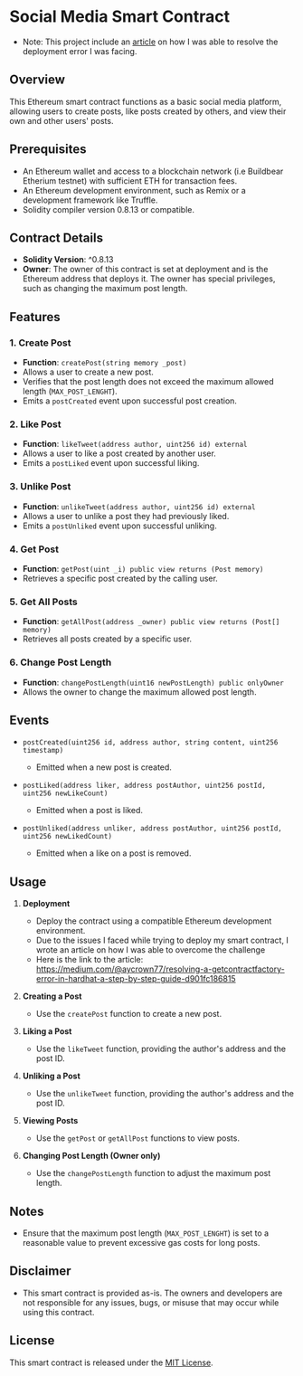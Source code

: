 # Social Media Smart Contract
- Note: This project include an [article](https://medium.com/@aycrown77/resolving-a-getcontractfactory-error-in-hardhat-a-step-by-step-guide-d901fc186815) on how I was able to resolve the deployment error I was facing.
## Overview

This Ethereum smart contract functions as a basic social media platform, allowing users to create posts, like posts created by others, and view their own and other users' posts.

## Prerequisites

- An Ethereum wallet and access to a blockchain network (i.e Buildbear Etherium testnet) with sufficient ETH for transaction fees.
- An Ethereum development environment, such as Remix or a development framework like Truffle.
- Solidity compiler version 0.8.13 or compatible.

## Contract Details

- **Solidity Version**: ^0.8.13
- **Owner**: The owner of this contract is set at deployment and is the Ethereum address that deploys it. The owner has special privileges, such as changing the maximum post length.

## Features

### 1. Create Post

- **Function**: `createPost(string memory _post)`
- Allows a user to create a new post.
- Verifies that the post length does not exceed the maximum allowed length (`MAX_POST_LENGHT`).
- Emits a `postCreated` event upon successful post creation.

### 2. Like Post

- **Function**: `likeTweet(address author, uint256 id) external`
- Allows a user to like a post created by another user.
- Emits a `postLiked` event upon successful liking.

### 3. Unlike Post

- **Function**: `unlikeTweet(address author, uint256 id) external`
- Allows a user to unlike a post they had previously liked.
- Emits a `postUnliked` event upon successful unliking.

### 4. Get Post

- **Function**: `getPost(uint _i) public view returns (Post memory)`
- Retrieves a specific post created by the calling user.

### 5. Get All Posts

- **Function**: `getAllPost(address _owner) public view returns (Post[] memory)`
- Retrieves all posts created by a specific user.

### 6. Change Post Length

- **Function**: `changePostLength(uint16 newPostLength) public onlyOwner`
- Allows the owner to change the maximum allowed post length.

## Events

- `postCreated(uint256 id, address author, string content, uint256 timestamp)`
  - Emitted when a new post is created.

- `postLiked(address liker, address postAuthor, uint256 postId, uint256 newLikeCount)`
  - Emitted when a post is liked.

- `postUnliked(address unliker, address postAuthor, uint256 postId, uint256 newLikedCount)`
  - Emitted when a like on a post is removed.

## Usage

1. **Deployment**
   - Deploy the contract using a compatible Ethereum development environment.
   - Due to the issues I faced while trying to deploy my smart contract, I wrote an article on how I was able to overcome the challenge
   - Here is the link to the article: https://medium.com/@aycrown77/resolving-a-getcontractfactory-error-in-hardhat-a-step-by-step-guide-d901fc186815

2. **Creating a Post**
   - Use the `createPost` function to create a new post.

3. **Liking a Post**
   - Use the `likeTweet` function, providing the author's address and the post ID.

4. **Unliking a Post**
   - Use the `unlikeTweet` function, providing the author's address and the post ID.

5. **Viewing Posts**
   - Use the `getPost` or `getAllPost` functions to view posts.

6. **Changing Post Length (Owner only)**
   - Use the `changePostLength` function to adjust the maximum post length.

## Notes

- Ensure that the maximum post length (`MAX_POST_LENGHT`) is set to a reasonable value to prevent excessive gas costs for long posts.

## Disclaimer

- This smart contract is provided as-is. The owners and developers are not responsible for any issues, bugs, or misuse that may occur while using this contract.

## License

This smart contract is released under the [MIT License](LICENSE).
